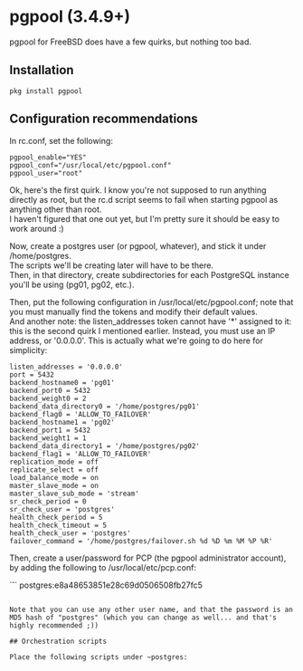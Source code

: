 # pgpool (3.4.9+)

pgpool for FreeBSD does have a few quirks, but nothing too bad.

## Installation
```
pkg install pgpool
```

## Configuration recommendations

In rc.conf, set the following:

```
pgpool_enable="YES"
pgpool_conf="/usr/local/etc/pgpool.conf"
pgpool_user="root"
```

Ok, here's the first quirk. I know you're not supposed to run anything directly as root, but the rc.d script
seems to fail when starting pgpool as anything other than root.\
I haven't figured that one out yet, but I'm pretty sure it should be easy to work around :)

Now, create a postgres user (or pgpool, whatever), and stick it under /home/postgres.\
The scripts we'll be creating later will have to be there.\
Then, in that directory, create subdirectories for each PostgreSQL instance you'll be using (pg01, pg02, etc.).

Then, put the following configuration in /usr/local/etc/pgpool.conf; note that you must manually find the tokens
and modify their default values.\
And another note: the listen\_addresses token cannot have '*' assigned to it: this is the second quirk I mentioned earlier.
Instead, you must use an IP address, or '0.0.0.0'. This is actually what we're going to do here for simplicity:

```
listen_addresses = '0.0.0.0'
port = 5432
backend_hostname0 = 'pg01'
backend_port0 = 5432
backend_weight0 = 2
backend_data_directory0 = '/home/postgres/pg01'
backend_flag0 = 'ALLOW_TO_FAILOVER'
backend_hostname1 = 'pg02'
backend_port1 = 5432
backend_weight1 = 1
backend_data_directory1 = '/home/postgres/pg02'
backend_flag1 = 'ALLOW_TO_FAILOVER'
replication_mode = off
replicate_select = off
load_balance_mode = on
master_slave_mode = on
master_slave_sub_mode = 'stream'
sr_check_period = 0
sr_check_user = 'postgres'
health_check_period = 5
health_check_timeout = 5
health_check_user = 'postgres'
failover_command = '/home/postgres/failover.sh %d %D %m %M %P %R'
```

Then, create a user/password for PCP (the pgpool administrator account), by adding the following to /usr/local/etc/pcp.conf:

`̀``
postgres:e8a48653851e28c69d0506508fb27fc5
```

Note that you can use any other user name, and that the password is an MD5 hash of "postgres" (which you can change as well... and that's highly recommended ;))

## Orchestration scripts

Place the following scripts under ~postgres:


